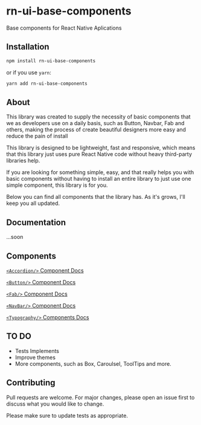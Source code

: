 # rn-ui-base-components

Base components for React Native Aplications

## Installation

```sh
npm install rn-ui-base-components
```

or if you use `yarn`:

```sh
yarn add rn-ui-base-components
```

## About

This library was created to supply the necessity of basic components that we as developers use on a daily basis, such as Button, Navbar, Fab and others, making the process of create beautiful designers more easy and reduce the pain of install

This library is designed to be lightweight, fast and responsive, which means that this library just uses pure React Native code without heavy third-party libraries help.

If you are looking for something simple, easy, and that really helps you with basic components without having to install an entire library to just use one simple component, this library is for you.

Below you can find all components that the library has. As it's grows, I'll keep you all updated.

## Documentation

...soon

## Components

[`<Accordion/>` Component Docs](docs/Accordion.md)

[`<Button/>` Component Docs](docs/Button.md)

[`<Fab/>` Component Docs](docs/Fab.md)

[`<NavBar/>` Component Docs](docs/NavBar.md)

[`<Typography/>` Components Docs](docs/Typography.md)

## TO DO

- Tests Implements
- Improve themes
- More components, such as Box, Caroulsel, ToolTips and more.

## Contributing

Pull requests are welcome. For major changes, please open an issue first
to discuss what you would like to change.

Please make sure to update tests as appropriate.
